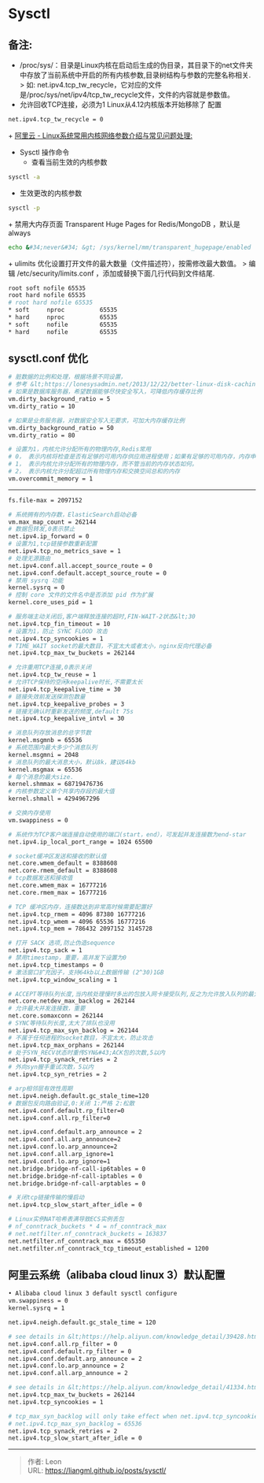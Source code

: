 # Sysctl

## 备注:
* /proc/sys/：目录是Linux内核在启动后生成的伪目录，其目录下的net文件夹中存放了当前系统中开启的所有内核参数,目录树结构与参数的完整名称相关.
&gt; 如: net.ipv4.tcp_tw_recycle，它对应的文件是/proc/sys/net/ipv4/tcp_tw_recycle文件，文件的内容就是参数值。
* 允许回收TCP连接，必须为1 Linux从4.12内核版本开始移除了 配置
```bash
net.ipv4.tcp_tw_recycle = 0
```
&#43;  [阿里云 - Linux系统常用内核网络参数介绍与常见问题处理:](https://help.aliyun.com/knowledge_detail/41334.html)
* Sysctl 操作命令 
  * 查看当前生效的内核参数
```bash
sysctl -a
```
* 生效更改的内核参数
```bash
sysctl -p
```
&#43;  禁用大内存页面 Transparent Huge Pages for Redis/MongoDB ，默认是 always
```bash
echo &#34;never&#34; &gt; /sys/kernel/mm/transparent_hugepage/enabled
```
&#43;  ulimits 优化设置打开文件的最大数量（文件描述符），按需修改最大数值。
&gt; 编辑 /etc/security/limits.conf ，添加或替换下面几行代码到文件结尾.
```bash
root soft nofile 65535
root hard nofile 65535
# root hard nofile 65535
* soft     nproc          65535
* hard     nproc          65535
* soft     nofile         65535
* hard     nofile         65535
```
## sysctl.conf 优化
```bash
# 脏数据的比例和处理，根据场景不同设置，
# 参考 &lt;https://lonesysadmin.net/2013/12/22/better-linux-disk-caching-performance-vm-dirty_ratio/&gt;
# 如果是数据库服务器，希望数据能够尽快安全写入，可降低内存缓存比例
vm.dirty_background_ratio = 5
vm.dirty_ratio = 10

# 如果是业务服务器，对数据安全写入无要求，可加大内存缓存比例
vm.dirty_background_ratio = 50
vm.dirty_ratio = 80

# 设置为1，内核允许分配所有的物理内存,Redis常用
# 0， 表示内核将检查是否有足够的可用内存供应用进程使用；如果有足够的可用内存，内存申请允许；否则，内存申请失败，并把错误返回给应用进程。
# 1， 表示内核允许分配所有的物理内存，而不管当前的内存状态如何。
# 2， 表示内核允许分配超过所有物理内存和交换空间总和的内存
vm.overcommit_memory = 1
```

---

```bash
fs.file-max = 2097152

# 系统拥有的内存数，ElasticSearch启动必备
vm.max_map_count = 262144
# 数据包转发,0表示禁止
net.ipv4.ip_forward = 0
# 设置为1,tcp链接参数重新配置
net.ipv4.tcp_no_metrics_save = 1
# 处理无源路由
net.ipv4.conf.all.accept_source_route = 0
net.ipv4.conf.default.accept_source_route = 0
# 禁用 sysrq 功能
kernel.sysrq = 0
# 控制 core 文件的文件名中是否添加 pid 作为扩展
kernel.core_uses_pid = 1

# 服务端主动关闭后,客户端释放连接的超时,FIN-WAIT-2状态&lt;30
net.ipv4.tcp_fin_timeout = 10
# 设置为1，防止 SYNC FLOOD 攻击
net.ipv4.tcp_syncookies = 1
# TIME_WAIT socket的最大数目，不宜太大或者太小，nginx反向代理必备
net.ipv4.tcp_max_tw_buckets = 262144

# 允许重用TCP连接,0表示关闭
net.ipv4.tcp_tw_reuse = 1
# 允许TCP保持的空闲keepalive时长,不需要太长
net.ipv4.tcp_keepalive_time = 30
# 链接失效前发送探测包数量
net.ipv4.tcp_keepalive_probes = 3
# 链接无确认时重新发送的频度,default 75s
net.ipv4.tcp_keepalive_intvl = 30

# 消息队列存放消息的总字节数
kernel.msgmnb = 65536
# 系统范围内最大多少个消息队列
kernel.msgmni = 2048
# 消息队列的最大消息大小，默认8k，建议64kb
kernel.msgmax = 65536
# 每个消息的最大size.
kernel.shmmax = 68719476736
# 内核参数定义单个共享内存段的最大值
kernel.shmall = 4294967296

# 交换内存使用
vm.swappiness = 0

# 系统作为TCP客户端连接自动使用的端口(start，end），可发起并发连接数为end-star
net.ipv4.ip_local_port_range = 1024 65500

# socket缓冲区发送和接收的默认值
net.core.wmem_default = 8388608
net.core.rmem_default = 8388608
# tcp数据发送和接收值
net.core.wmem_max = 16777216
net.core.rmem_max = 16777216

# TCP 缓冲区内存，连接数达到非常高时候需要配置好
net.ipv4.tcp_rmem = 4096 87380 16777216
net.ipv4.tcp_wmem = 4096 65536 16777216
net.ipv4.tcp_mem = 786432 2097152 3145728

# 打开 SACK 选项,防止伪造sequence
net.ipv4.tcp_sack = 1
# 禁用timestamp，重要，高并发下设置为0
net.ipv4.tcp_timestamps = 0
# 激活窗口扩充因子，支持64kb以上数据传输 (2^30)1GB
net.ipv4.tcp_window_scaling = 1

# ACCEPT等待队列长度,当内核处理慢时多出的包放入网卡接受队列,反之为允许放入队列的最大数量
net.core.netdev_max_backlog = 262144
# 允许最大并发连接数，重要
net.core.somaxconn = 262144
# SYNC等待队列长度,太大了排队也没用
net.ipv4.tcp_max_syn_backlog = 262144
# 不属于任何进程的socket数目，不宜太大，防止攻击
net.ipv4.tcp_max_orphans = 262144
# 处于SYN_RECV状态时重传SYN&#43;ACK包的次数,5以内
net.ipv4.tcp_synack_retries = 2
# 外向syn握手重试次数，5以内
net.ipv4.tcp_syn_retries = 2

# arp相邻层有效性周期
net.ipv4.neigh.default.gc_stale_time=120
# 数据包反向路由验证,0:关闭 1:严格 2:松散
net.ipv4.conf.default.rp_filter=0
net.ipv4.conf.all.rp_filter=0

net.ipv4.conf.default.arp_announce = 2
net.ipv4.conf.all.arp_announce=2
net.ipv4.conf.lo.arp_announce=2
net.ipv4.conf.all.arp_ignore=1
net.ipv4.conf.lo.arp_ignore=1
net.bridge.bridge-nf-call-ip6tables = 0
net.bridge.bridge-nf-call-iptables = 0
net.bridge.bridge-nf-call-arptables = 0

# 关闭tcp链接传输的慢启动
net.ipv4.tcp_slow_start_after_idle = 0

# Linux实例NAT哈希表满导致ECS实例丢包
# nf_conntrack_buckets * 4 = nf_conntrack_max
# net.netfilter.nf_conntrack_buckets = 163837
net.netfilter.nf_conntrack_max = 655350
net.netfilter.nf_conntrack_tcp_timeout_established = 1200
```
## 阿里云系统（alibaba cloud linux 3）默认配置
```bash
• Alibaba cloud linux 3 default sysctl configure
vm.swappiness = 0
kernel.sysrq = 1

net.ipv4.neigh.default.gc_stale_time = 120

# see details in &lt;https://help.aliyun.com/knowledge_detail/39428.html&gt;
net.ipv4.conf.all.rp_filter = 0
net.ipv4.conf.default.rp_filter = 0
net.ipv4.conf.default.arp_announce = 2
net.ipv4.conf.lo.arp_announce = 2
net.ipv4.conf.all.arp_announce = 2

# see details in &lt;https://help.aliyun.com/knowledge_detail/41334.html&gt;
net.ipv4.tcp_max_tw_buckets = 262144
net.ipv4.tcp_syncookies = 1

# tcp_max_syn_backlog will only take effect when net.ipv4.tcp_syncookies == 0
# net.ipv4.tcp_max_syn_backlog = 65536
net.ipv4.tcp_synack_retries = 2
net.ipv4.tcp_slow_start_after_idle = 0
```

---

> 作者: Leon  
> URL: https://liangml.github.io/posts/sysctl/  

